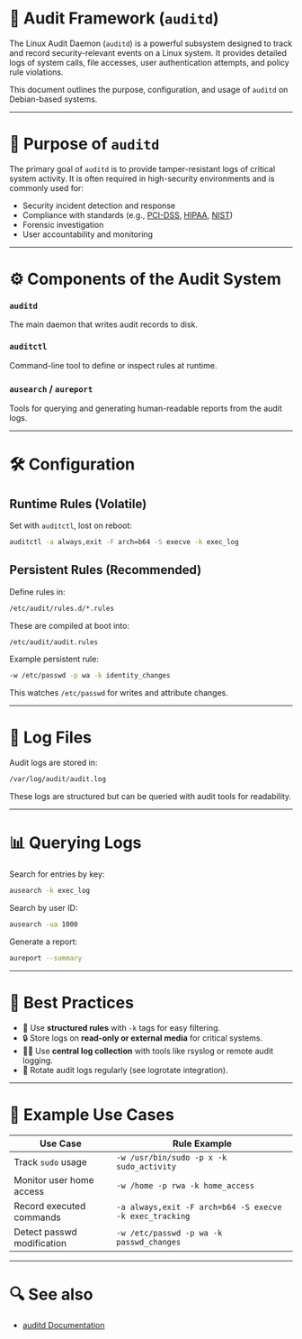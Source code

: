 # 🔐 Audit Framework (`auditd`)

The Linux Audit Daemon (`auditd`) is a powerful subsystem designed to track and record security-relevant events on a Linux system. It provides detailed logs of system calls, file accesses, user authentication attempts, and policy rule violations.

This document outlines the purpose, configuration, and usage of `auditd` on Debian-based systems.

---

# 🎯 Purpose of `auditd`

The primary goal of `auditd` is to provide tamper-resistant logs of critical system activity. It is often required in high-security environments and is commonly used for:

- Security incident detection and response
- Compliance with standards (e.g., [PCI-DSS](https://en.wikipedia.org/wiki/Payment_Card_Industry_Data_Security_Standard), [HIPAA](https://en.wikipedia.org/wiki/Health_Insurance_Portability_and_Accountability_Act), [NIST](https://en.wikipedia.org/wiki/National_Institute_of_Standards_and_Technology))
- Forensic investigation
- User accountability and monitoring

---

# ⚙️ Components of the Audit System

### `auditd`

The main daemon that writes audit records to disk.

### `auditctl`

Command-line tool to define or inspect rules at runtime.

### `ausearch` / `aureport`

Tools for querying and generating human-readable reports from the audit logs.

---

# 🛠️ Configuration

## Runtime Rules (Volatile)

Set with `auditctl`, lost on reboot:

```bash
auditctl -a always,exit -F arch=b64 -S execve -k exec_log
```

## Persistent Rules (Recommended)

Define rules in:

```bash
/etc/audit/rules.d/*.rules
```

These are compiled at boot into:

```bash
/etc/audit/audit.rules
```

Example persistent rule:

```bash
-w /etc/passwd -p wa -k identity_changes
```

This watches `/etc/passwd` for writes and attribute changes.

---

# 📂 Log Files

Audit logs are stored in:

```bash
/var/log/audit/audit.log
```

These logs are structured but can be queried with audit tools for readability.

---

# 📊 Querying Logs

Search for entries by key:

```bash
ausearch -k exec_log
```

Search by user ID:

```bash
ausearch -ua 1000
```

Generate a report:

```bash
aureport --summary
```

---

# 📏 Best Practices

- 🧱 Use **structured rules** with `-k` tags for easy filtering.
- 🔒 Store logs on **read-only or external media** for critical systems.
- 🧑‍💼 Use **central log collection** with tools like rsyslog or remote audit logging.
- 🔁 Rotate audit logs regularly (see logrotate integration).

---

# 🚨 Example Use Cases

| Use Case                  | Rule Example                                                                 |
|---------------------------|------------------------------------------------------------------------------|
| Track `sudo` usage        | `-w /usr/bin/sudo -p x -k sudo_activity`                                     |
| Monitor user home access  | `-w /home -p rwa -k home_access`                                             |
| Record executed commands  | `-a always,exit -F arch=b64 -S execve -k exec_tracking`                      |
| Detect passwd modification| `-w /etc/passwd -p wa -k passwd_changes`                                     |

---

# 🔍 See also

- [auditd Documentation](https://github.com/linux-audit/audit-documentation)
